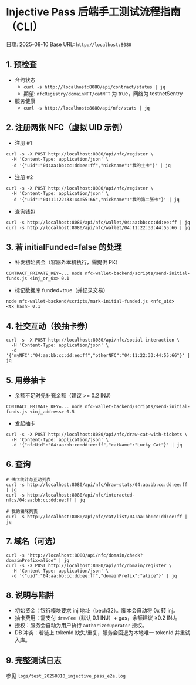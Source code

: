 # Injective Pass 后端手工测试流程指南（CLI）

日期: 2025-08-10
Base URL: `http://localhost:8080`

## 1. 预检查
- 合约状态
  - `curl -s http://localhost:8080/api/contract/status | jq`
  - 期望: `nfcRegistry/domainNFT/catNFT` 为 true，网络为 testnetSentry
- 服务健康
  - `curl -s http://localhost:8080/api/nfc/stats | jq`

## 2. 注册两张 NFC（虚拟 UID 示例）
- 注册 #1
```
curl -s -X POST http://localhost:8080/api/nfc/register \
  -H 'Content-Type: application/json' \
  -d '{"uid":"04:aa:bb:cc:dd:ee:ff","nickname":"我的主卡"}' | jq
```
- 注册 #2
```
curl -s -X POST http://localhost:8080/api/nfc/register \
  -H 'Content-Type: application/json' \
  -d '{"uid":"04:11:22:33:44:55:66","nickname":"我的第二张卡"}' | jq
```
- 查询钱包
```
curl -s http://localhost:8080/api/nfc/wallet/04:aa:bb:cc:dd:ee:ff | jq
curl -s http://localhost:8080/api/nfc/wallet/04:11:22:33:44:55:66 | jq
```

## 3. 若 initialFunded=false 的处理
- 补发初始资金（容器外本机执行，需提供 PK）
```
CONTRACT_PRIVATE_KEY=... node nfc-wallet-backend/scripts/send-initial-funds.js <inj_or_0x> 0.1
```
- 标记数据库 funded=true（并记录交易）
```
node nfc-wallet-backend/scripts/mark-initial-funded.js <nfc_uid> <tx_hash> 0.1
```

## 4. 社交互动（换抽卡券）
```
curl -s -X POST http://localhost:8080/api/nfc/social-interaction \
  -H 'Content-Type: application/json' \
  -d '{"myNFC":"04:aa:bb:cc:dd:ee:ff","otherNFC":"04:11:22:33:44:55:66"}' | jq
```

## 5. 用券抽卡
- 余额不足时先补充余额（建议 >= 0.2 INJ）
```
CONTRACT_PRIVATE_KEY=... node nfc-wallet-backend/scripts/send-initial-funds.js <inj_address> 0.5
```
- 发起抽卡
```
curl -s -X POST http://localhost:8080/api/nfc/draw-cat-with-tickets \
  -H 'Content-Type: application/json' \
  -d '{"nfcUid":"04:aa:bb:cc:dd:ee:ff","catName":"Lucky Cat"}' | jq
```

## 6. 查询
```
# 抽卡统计与互动列表
curl -s http://localhost:8080/api/nfc/draw-stats/04:aa:bb:cc:dd:ee:ff | jq
curl -s http://localhost:8080/api/nfc/interacted-nfcs/04:aa:bb:cc:dd:ee:ff | jq

# 我的猫咪列表
curl -s http://localhost:8080/api/nfc/cat/list/04:aa:bb:cc:dd:ee:ff | jq
```

## 7. 域名（可选）
```
curl -s "http://localhost:8080/api/nfc/domain/check?domainPrefix=alice" | jq
curl -s -X POST http://localhost:8080/api/nfc/domain/register \
  -H 'Content-Type: application/json' \
  -d '{"uid":"04:aa:bb:cc:dd:ee:ff","domainPrefix":"alice"}' | jq
```

## 8. 说明与陷阱
- 初始资金：银行模块要求 inj 地址（bech32）。脚本会自动将 0x 转 inj。
- 抽卡费用：需支付 `drawFee`（默认 0.1 INJ）+ gas，余额建议 ≥0.2 INJ。
- 授权：服务会自动为用户执行 `authorizedOperator` 授权。
- DB 冲突：若链上 tokenId 缺失/重复，服务会回退为本地唯一 tokenId 并重试入库。

## 9. 完整测试日志
参见 `logs/test_20250810_injective_pass_e2e.log`